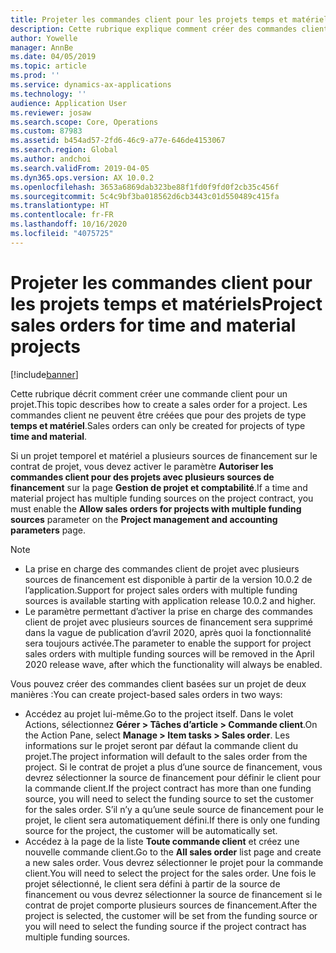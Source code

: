 ```yaml
---
title: Projeter les commandes client pour les projets temps et matériels
description: Cette rubrique explique comment créer des commandes client basées sur des projets pour des projets de temps et matériels.
author: Yowelle
manager: AnnBe
ms.date: 04/05/2019
ms.topic: article
ms.prod: ''
ms.service: dynamics-ax-applications
ms.technology: ''
audience: Application User
ms.reviewer: josaw
ms.search.scope: Core, Operations
ms.custom: 87983
ms.assetid: b454ad57-2fd6-46c9-a77e-646de4153067
ms.search.region: Global
ms.author: andchoi
ms.search.validFrom: 2019-04-05
ms.dyn365.ops.version: AX 10.0.2
ms.openlocfilehash: 3653a6869dab323be88f1fd0f9fd0f2cb35c456f
ms.sourcegitcommit: 5c4c9bf3ba018562d6cb3443c01d550489c415fa
ms.translationtype: HT
ms.contentlocale: fr-FR
ms.lasthandoff: 10/16/2020
ms.locfileid: "4075725"
---
```

# <a name="project-sales-orders-for-time-and-material-projects"></a><span data-ttu-id="fea87-103">Projeter les commandes client pour les projets temps et matériels</span><span class="sxs-lookup"><span data-stu-id="fea87-103">Project sales orders for time and material projects</span></span>

[!include[banner](../includes/banner.md)]

<span data-ttu-id="fea87-104">Cette rubrique décrit comment créer une commande client pour un projet.</span><span class="sxs-lookup"><span data-stu-id="fea87-104">This topic describes how to create a sales order for a project.</span></span> <span data-ttu-id="fea87-105">Les commandes client ne peuvent être créées que pour des projets de type **temps et matériel**.</span><span class="sxs-lookup"><span data-stu-id="fea87-105">Sales orders can only be created for projects of type **time and material**.</span></span>

<span data-ttu-id="fea87-106">Si un projet temporel et matériel a plusieurs sources de financement sur le contrat de projet, vous devez activer le paramètre **Autoriser les commandes client pour des projets avec plusieurs sources de financement** sur la page **Gestion de projet et comptabilité**.</span><span class="sxs-lookup"><span data-stu-id="fea87-106">If a time and material project has multiple funding sources on the project contract, you must enable the **Allow sales orders for projects with multiple funding sources** parameter on the **Project management and accounting parameters** page.</span></span> 

> [!NOTE]
> - <span data-ttu-id="fea87-107">La prise en charge des commandes client de projet avec plusieurs sources de financement est disponible à partir de la version 10.0.2 de l’application.</span><span class="sxs-lookup"><span data-stu-id="fea87-107">Support for project sales orders with multiple funding sources is available starting with application release 10.0.2 and higher.</span></span>
> - <span data-ttu-id="fea87-108">Le paramètre permettant d’activer la prise en charge des commandes client de projet avec plusieurs sources de financement sera supprimé dans la vague de publication d’avril 2020, après quoi la fonctionnalité sera toujours activée.</span><span class="sxs-lookup"><span data-stu-id="fea87-108">The parameter to enable the support for project sales orders with multiple funding sources will be removed in the April 2020 release wave, after which the functionality will always be enabled.</span></span>

<span data-ttu-id="fea87-109">Vous pouvez créer des commandes client basées sur un projet de deux manières :</span><span class="sxs-lookup"><span data-stu-id="fea87-109">You can create project-based sales orders in two ways:</span></span>

- <span data-ttu-id="fea87-110">Accédez au projet lui-même.</span><span class="sxs-lookup"><span data-stu-id="fea87-110">Go to the project itself.</span></span> <span data-ttu-id="fea87-111">Dans le volet Actions, sélectionnez **Gérer > Tâches d’article > Commande client**.</span><span class="sxs-lookup"><span data-stu-id="fea87-111">On the Action Pane, select **Manage > Item tasks > Sales order**.</span></span> <span data-ttu-id="fea87-112">Les informations sur le projet seront par défaut la commande client du projet.</span><span class="sxs-lookup"><span data-stu-id="fea87-112">The project information will default to the sales order from the project.</span></span> <span data-ttu-id="fea87-113">Si le contrat de projet a plus d’une source de financement, vous devrez sélectionner la source de financement pour définir le client pour la commande client.</span><span class="sxs-lookup"><span data-stu-id="fea87-113">If the project contract has more than one funding source, you will need to select the funding source to set the customer for the sales order.</span></span> <span data-ttu-id="fea87-114">S’il n’y a qu’une seule source de financement pour le projet, le client sera automatiquement défini.</span><span class="sxs-lookup"><span data-stu-id="fea87-114">If there is only one funding source for the project, the customer will be automatically set.</span></span>
- <span data-ttu-id="fea87-115">Accédez à la page de la liste **Toute commande client** et créez une nouvelle commande client.</span><span class="sxs-lookup"><span data-stu-id="fea87-115">Go to the **All sales order** list page and create a new sales order.</span></span> <span data-ttu-id="fea87-116">Vous devrez sélectionner le projet pour la commande client.</span><span class="sxs-lookup"><span data-stu-id="fea87-116">You will need to select the project for the sales order.</span></span> <span data-ttu-id="fea87-117">Une fois le projet sélectionné, le client sera défini à partir de la source de financement ou vous devrez sélectionner la source de financement si le contrat de projet comporte plusieurs sources de financement.</span><span class="sxs-lookup"><span data-stu-id="fea87-117">After the project is selected, the customer will be set from the funding source or you will need to select the funding source if the project contract has multiple funding sources.</span></span>

